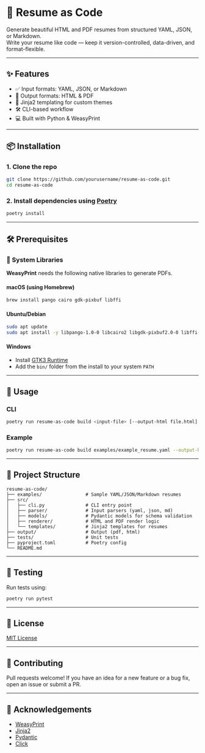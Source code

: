# 📄 Resume as Code

Generate beautiful HTML and PDF resumes from structured YAML, JSON, or Markdown.  
Write your resume like code — keep it version-controlled, data-driven, and format-flexible.

---

## ✨ Features

- ✅ Input formats: YAML, JSON, or Markdown
- 🎨 Output formats: HTML & PDF
- 🧩 Jinja2 templating for custom themes
- 🛠 CLI-based workflow
- 💻 Built with Python & WeasyPrint

---

## 📦 Installation

### 1. Clone the repo

```bash
git clone https://github.com/yourusername/resume-as-code.git
cd resume-as-code
```

### 2. Install dependencies using [Poetry](https://python-poetry.org/)

```bash
poetry install
```

---

## 🛠 Prerequisites

### 🔧 System Libraries

**WeasyPrint** needs the following native libraries to generate PDFs.

#### macOS (using Homebrew)

```bash
brew install pango cairo gdk-pixbuf libffi
```

#### Ubuntu/Debian

```bash
sudo apt update
sudo apt install -y libpango-1.0-0 libcairo2 libgdk-pixbuf2.0-0 libffi-dev
```

#### Windows

- Install [GTK3 Runtime](https://github.com/tschoonj/GTK-for-Windows-Runtime-Environment-Installer)
- Add the `bin/` folder from the install to your system `PATH`

---

## 🚀 Usage

### CLI

```bash
poetry run resume-as-code build <input-file> [--output-html file.html] [--output-pdf file.pdf]
```

### Example

```bash
poetry run resume-as-code build examples/example_resume.yaml --output-html output/my_resume.html --output-pdf output/my_resume.pdf
```

---

## 📁 Project Structure

```
resume-as-code/
├── examples/                # Sample YAML/JSON/Markdown resumes
├── src/
│   ├── cli.py               # CLI entry point
│   ├── parser/              # Input parsers (yaml, json, md)
│   ├── models/              # Pydantic models for schema validation
│   ├── renderer/            # HTML and PDF render logic
│   └── templates/           # Jinja2 templates for resumes
├── output/                  # Output (pdf, html)
├── tests/                   # Unit tests
├── pyproject.toml           # Poetry config
└── README.md
```

---

## 🧪 Testing

Run tests using:

```bash
poetry run pytest
```

---

## 📄 License

[MIT License](LICENSE)

---

## 🤝 Contributing

Pull requests welcome! If you have an idea for a new feature or a bug fix, open an issue or submit a PR.

---

## 🙌 Acknowledgements

- [WeasyPrint](https://weasyprint.org/)
- [Jinja2](https://jinja.palletsprojects.com/)
- [Pydantic](https://docs.pydantic.dev/)
- [Click](https://click.palletsprojects.com/)
